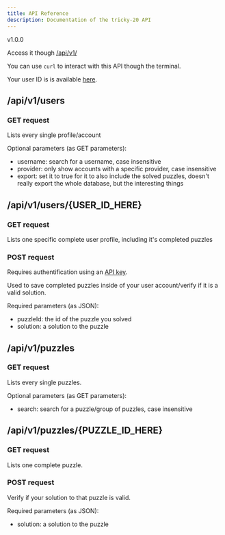 ```yaml
---
title: API Reference
description: Documentation of the tricky-20 API
---
```


v1.0.0

Access it though [/api/v1/](/api/v1/)

You can use `curl` to interact with this API though the terminal.

Your user ID is is available [here](/account).

## /api/v1/users

### GET request

Lists every single profile/account

Optional parameters (as GET parameters):

- username: search for a username, case insensitive
- provider: only show accounts with a specific provider, case insensitive
- export: set it to true for it to also include the solved puzzles, doesn't
  really export the whole database, but the interesting things

## /api/v1/users/{USER_ID_HERE}

### GET request

Lists one specific complete user profile, including it's completed puzzles

### POST request

Requires authentification using an [API key](/account).

Used to save completed puzzles inside of your user account/verify if it is a
valid solution.

Required parameters (as JSON):

- puzzleId: the id of the puzzle you solved
- solution: a solution to the puzzle

## /api/v1/puzzles

### GET request

Lists every single puzzles.

Optional parameters (as GET parameters):

- search: search for a puzzle/group of puzzles, case insensitive

## /api/v1/puzzles/{PUZZLE_ID_HERE}

### GET request

Lists one complete puzzle.

### POST request

Verify if your solution to that puzzle is valid.

Required parameters (as JSON):

- solution: a solution to the puzzle
